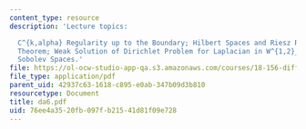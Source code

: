 ```yaml
---
content_type: resource
description: 'Lecture topics:

  C^{k,alpha} Regularity up to the Boundary; Hilbert Spaces and Riesz Representation
  Theorem; Weak Solution of Dirichlet Problem for Laplacian in W^{1,2}_0; Weak Derivatives;
  Sobolev Spaces.'
file: https://ol-ocw-studio-app-qa.s3.amazonaws.com/courses/18-156-differential-analysis-spring-2004/76ee4a3520fb097fb21541d81f09e728_da6.pdf
file_type: application/pdf
parent_uid: 42937c63-1618-c895-e0ab-347b09d3b810
resourcetype: Document
title: da6.pdf
uid: 76ee4a35-20fb-097f-b215-41d81f09e728
---
```


